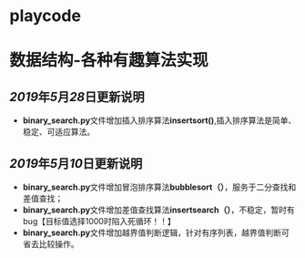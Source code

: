 # playcode
# 数据结构-各种有趣算法实现



## ***2019***年***5***月***28***日更新说明

- **binary_search.py**文件增加插入排序算法**insertsort()**,插入排序算法是简单、稳定、可适应算法。


## ***2019***年***5***月***10***日更新说明
- **binary_search.py**文件增加冒泡排序算法**bubblesort（）**，服务于二分查找和差值查找；
- **binary_search.py**文件增加差值查找算法**insertsearch（）**，不稳定，暂时有bug【目标值选择1000时陷入死循环！！】
- **binary_search.py**文件增加越界值判断逻辑，针对有序列表，越界值判断可省去比较操作。

